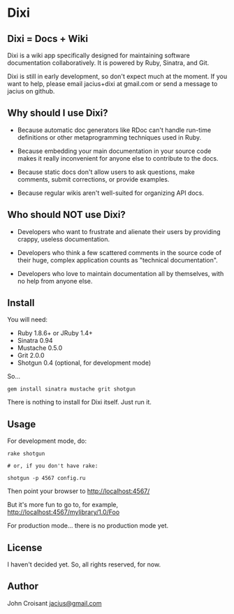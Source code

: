 Dixi
====

Dixi = Docs + Wiki
------------------

Dixi is a wiki app specifically designed for maintaining software
documentation collaboratively. It is powered by Ruby, Sinatra, and
Git.

Dixi is still in early development, so don't expect much at the
moment. If you want to help, please email jacius+dixi at gmail.com
or send a message to jacius on github.


Why should I use Dixi?
----------------------

* Because automatic doc generators like RDoc can't handle run-time
  definitions or other metaprogramming techniques used in Ruby.

* Because embedding your main documentation in your source code makes
  it really inconvenient for anyone else to contribute to the docs.

* Because static docs don't allow users to ask questions, make
  comments, submit corrections, or provide examples.

* Because regular wikis aren't well-suited for organizing API docs.


Who should NOT use Dixi?
------------------------

* Developers who want to frustrate and alienate their users by
  providing crappy, useless documentation.

* Developers who think a few scattered comments in the source code of
  their huge, complex application counts as "technical documentation".

* Developers who love to maintain documentation all by themselves,
  with no help from anyone else.


Install
-------

You will need:

* Ruby 1.8.6+ or JRuby 1.4+
* Sinatra 0.94
* Mustache 0.5.0
* Grit 2.0.0
* Shotgun 0.4 (optional, for development mode)

So...

    gem install sinatra mustache grit shotgun

There is nothing to install for Dixi itself. Just run it.


Usage
-----

For development mode, do:

    rake shotgun

    # or, if you don't have rake:

    shotgun -p 4567 config.ru

Then point your browser to [http://localhost:4567/](http://localhost:4567/)

But it's more fun to go to, for example, [http://localhost:4567/mylibrary/1.0/Foo](http://localhost:4567/mylibrary/1.0/Foo)

For production mode... there is no production mode yet.


License
-------

I haven't decided yet. So, all rights reserved, for now.


Author
------

John Croisant  <jacius@gmail.com>
